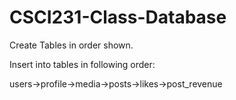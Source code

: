 # CSCI231-Class-Database

Create Tables in order shown.

Insert into tables in following order:

users->profile->media->posts->likes->post_revenue